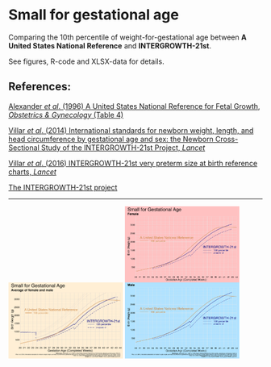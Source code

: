 # Small for gestational age

Comparing the 10th percentile of weight-for-gestational age between **A United States National Reference** and **INTERGROWTH-21st**.

See figures, R-code and XLSX-data for details.

## References:
[Alexander *et al*. (1996) A United States National Reference for Fetal Growth, *Obstetrics & Gynecology* (Table 4)](https://doi.org/10.1016/0029-7844(95)00386-x)

[Villar *et al*. (2014) International standards for newborn weight, length, and head circumference by gestational age and sex: the Newborn Cross-Sectional Study of the INTERGROWTH-21st Project, *Lancet*](https://doi.org/10.1016/S0140-6736(14)60932-6)

[Villar *et al*. (2016) INTERGROWTH-21st very preterm size at birth reference charts, *Lancet*](https://doi.org/10.1016/s0140-6736(16)00384-6)

[The INTERGROWTH-21st project](http://intergrowth21.ndog.ox.ac.uk/)

---

<img src="https://raw.githubusercontent.com/pyykkojuha/r/main/SGA/SGA_USA_v_INTERGROWTH_AVG.png" width="45%">
<img src="https://raw.githubusercontent.com/pyykkojuha/R/main/SGA/SGA_USA_v_INTERGROWTH_BOTH.png" width="45%"> 
